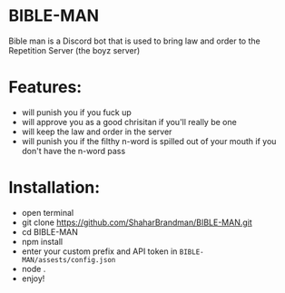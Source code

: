 # BIBLE-MAN

Bible man is a Discord bot that is used to bring law and order to the Repetition Server (the boyz server)

# Features:
  - will punish you if you fuck up
  - will approve you as a good chrisitan if you'll really be one
  - will keep the law and order in the server
  - will punish you if the filthy n-word is spilled out of your mouth if you don't have the n-word pass

# Installation:
  - open terminal
  - git clone https://github.com/ShaharBrandman/BIBLE-MAN.git
  - cd BIBLE-MAN
  - npm install
  - enter your custom prefix and API token in `BIBLE-MAN/assests/config.json`
  - node .
  - enjoy!
